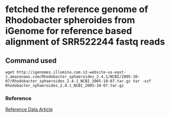 # fetched the reference genome of Rhodobacter spheroides from iGenome for reference based alignment of SRR522244 fastq reads

## Command used 
`wget http://igenomes.illumina.com.s3-website-us-east-1.amazonaws.com/Rhodobacter_sphaeroides_2.4.1/NCBI/2005-10-07/Rhodobacter_sphaeroides_2.4.1_NCBI_2005-10-07.tar.gz
tar -xzf Rhodobacter_sphaeroides_2.4.1_NCBI_2005-10-07.tar.gz`

### Reference
[Reference Data Article](https://hbctraining.github.io/Accessing_public_genomic_data/lessons/accessing_genome_reference_data.html)
